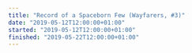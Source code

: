 ```yaml
---
title: "Record of a Spaceborn Few (Wayfarers, #3)"
date: "2019-05-12T12:00:00+01:00"
started: "2019-05-12T12:00:00+01:00"
finished: "2019-05-22T12:00:00+01:00"
---
```

